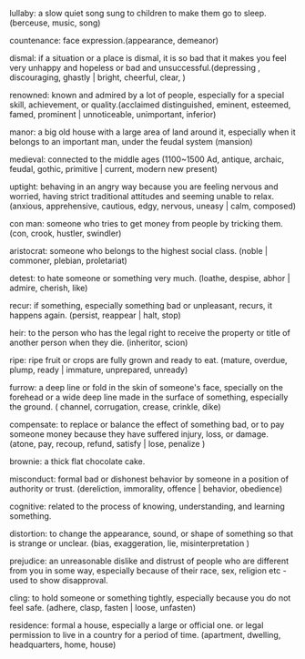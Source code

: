 lullaby: a slow quiet song sung to children to make them go to sleep.(berceuse, music, song)

countenance: face expression.(appearance, demeanor)

dismal: if a situation or a place is dismal, it is so bad that it makes you feel very unhappy and hopeless or bad and unsuccessful.(depressing , discouraging, ghastly | bright,  cheerful, clear, )

renowned: known and admired by a lot of people, especially for a special skill, achievement, or quality.(acclaimed distinguished, eminent, esteemed, famed, prominent | unnoticeable, unimportant, inferior)

manor: a big old house with a large area of land around it, especially when it belongs to an important man, under the feudal system (mansion)

medieval: connected to the middle ages (1100~1500 Ad, antique, archaic, feudal, gothic, primitive | current, modern new present)

uptight: behaving in an angry way because you are feeling nervous and worried, having strict traditional attitudes and seeming unable to relax. (anxious, apprehensive, cautious, edgy, nervous, uneasy | calm, composed)

con man: someone who tries to get money from people by tricking them. (con, crook, hustler, swindler)

aristocrat: someone who belongs to the highest social class. (noble | commoner, plebian, proletariat)

detest: to hate someone or something very much. (loathe, despise, abhor | admire, cherish, like)

recur: if something, especially something bad or unpleasant, recurs, it happens again. (persist, reappear | halt, stop)

heir: to the person who has the legal right to receive the property or title of another person when they die. (inheritor, scion)

ripe: ripe fruit or crops are fully grown and ready to eat. (mature, overdue, plump, ready | immature, unprepared, unready)

furrow: a deep line or fold in the skin of someone's face, specially on the forehead or a wide deep line made in the surface of something, especially the ground. ( channel, corrugation, crease, crinkle, dike)

compensate: to replace or balance the effect of something bad, or to pay someone money because they have suffered injury, loss, or damage. (atone, pay, recoup, refund, satisfy | lose, penalize )

brownie: a thick flat chocolate cake.

misconduct: formal bad or dishonest behavior by someone in a position of authority or trust. (dereliction, immorality, offence | behavior, obedience)

cognitive: related to the process of knowing, understanding, and learning something.

distortion: to change the appearance, sound, or shape of something so that is strange or unclear. (bias, exaggeration, lie, misinterpretation )

prejudice: an unreasonable dislike and distrust of people who are different from you in some way, especially because of their race, sex, religion etc - used to show disapproval. 

cling: to hold someone or something tightly, especially because you do not feel safe. (adhere, clasp, fasten | loose, unfasten)

residence: formal a house, especially a large or official one. or legal permission to live in a country for a period of time. (apartment, dwelling, headquarters, home, house)
